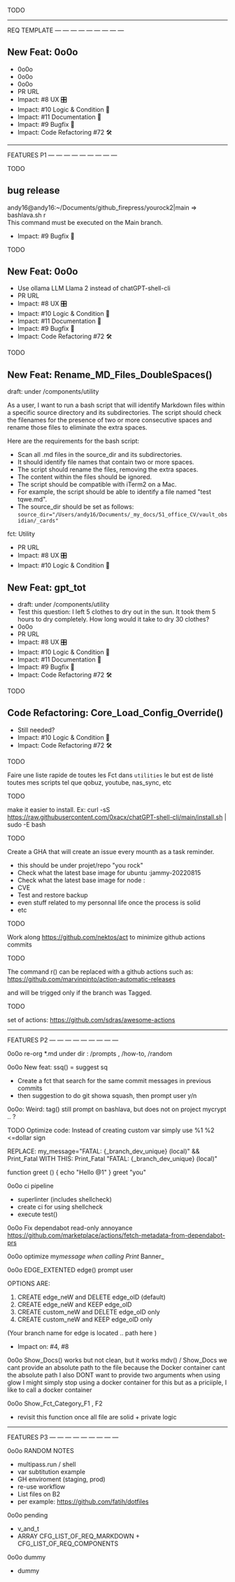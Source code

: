 TODO

---

REQ TEMPLATE — — — — — — — — —

## New Feat: 0o0o

- 0o0o
- 0o0o
- 0o0o
- PR URL
- Impact: #8 UX 🎛️
- Impact: #10 Logic & Condition 🧠
- Impact: #11 Documentation 🧵
- Impact: #9 Bugfix 🐛
- Impact: Code Refactoring #72 🛠️

---

FEATURES P1 — — — — — — — — —

TODO

## bug release

andy16@andy16:~/Documents/github_firepress/yourock2|main ⇒ bashlava.sh r  
This command must be executed on the Main branch.

- Impact: #9 Bugfix 🐛

TODO

## New Feat: 0o0o

- Use ollama LLM Llama 2 instead of chatGPT-shell-cli
- PR URL
- Impact: #8 UX 🎛️
- Impact: #10 Logic & Condition 🧠
- Impact: #11 Documentation 🧵
- Impact: #9 Bugfix 🐛
- Impact: Code Refactoring #72 🛠️

TODO

## New Feat: Rename_MD_Files_DoubleSpaces()

draft: under /components/utility

As a user, I want to run a bash script that will identify Markdown files within a specific source directory and its subdirectories. The script should check the filenames for the presence of two or more consecutive spaces and rename those files to eliminate the extra spaces.

Here are the requirements for the bash script:

- Scan all .md files in the source_dir and its subdirectories.
- It should identify file names that contain two or more spaces.
- The script should rename the files, removing the extra spaces.
- The content within the files should be ignored.
- The script should be compatible with iTerm2 on a Mac.
- For example, the script should be able to identify a file named "test tqwe.md".
- The source_dir should be set as follows: `source_dir="/Users/andy16/Documents/_my_docs/51_office_CV/vault_obsidian/_cards"`

fct: Utility

- PR URL
- Impact: #8 UX 🎛️
- Impact: #10 Logic & Condition 🧠

## New Feat: gpt_tot

- draft: under /components/utility
- Test this question: I left 5 clothes to dry out in the sun. It took them 5 hours to dry completely. How long would it take to dry 30 clothes?
- 0o0o
- PR URL
- Impact: #8 UX 🎛️
- Impact: #10 Logic & Condition 🧠
- Impact: #11 Documentation 🧵
- Impact: #9 Bugfix 🐛
- Impact: Code Refactoring #72 🛠️

TODO

## Code Refactoring: Core_Load_Config_Override()

- Still needed?
- Impact: #10 Logic & Condition 🧠
- Impact: Code Refactoring #72 🛠️

TODO

Faire une liste rapide de toutes les Fct dans `utilities`
le but est de listé toutes mes scripts tel que qobuz, youtube, nas_sync, etc

TODO

make it easier to install.
Ex: curl -sS https://raw.githubusercontent.com/0xacx/chatGPT-shell-cli/main/install.sh | sudo -E bash

TODO

Create a GHA that will create an issue every mounth as a task reminder.

- this should be under projet/repo "you rock"
- Check what the latest base image for ubuntu :jammy-20220815
- Check what the latest base image for node :
- CVE
- Test and restore backup
- even stuff related to my personnal life once the process is solid
- etc

TODO

Work along https://github.com/nektos/act to minimize github actions commits

TODO

The command r() can be replaced with a github actions such as:
https://github.com/marvinpinto/action-automatic-releases

and will be trigged only if the branch was Tagged.

TODO

set of actions: https://github.com/sdras/awesome-actions

---

FEATURES P2 — — — — — — — — —

0o0o
re-org \*.md under dir : /prompts , /how-to, /random

0o0o
New feat: ssq() = suggest sq

- Create a fct that search for the same commit messages in previous commits
- then suggestion to do git showa squash, then prompt user y/n

0o0o:
Weird: tag() still prompt on bashlava, but does not on project mycrypt .. ?

TODO
Optimize code: Instead of creating custom var simply use %1 %2 <=dollar sign

REPLACE:
my_message="FATAL: {\_branch_dev_unique} (local)" && Print_Fatal
WITH THIS:
Print_Fatal "FATAL: {\_branch_dev_unique} (local)"

function greet () {
echo "Hello @1"
}
greet "you"

0o0o ci pipeline

- superlinter (includes shellcheck)
- create ci for using shellcheck
- execute test()

0o0o
Fix dependabot read-only annoyance
https://github.com/marketplace/actions/fetch-metadata-from-dependabot-prs

0o0o
optimize my*message when calling
Print*
Banner\_

0o0o EDGE_EXTENTED
edge() prompt user

OPTIONS ARE:

1. CREATE edge_neW and DELETE edge_olD (default)
2. CREATE edge_neW and KEEP edge_olD
3. CREATE custom_neW and DELETE edge_olD only
4. CREATE custom_neW and KEEP edge_olD only

(Your branch name for edge is located .. path here )

- Impact on: #4, #8

0o0o Show_Docs()
works but not clean, but it works mdv() / Show_Docs
we cant provide an absolute path to the file because the Docker container cant the absolute path
I also DONT want to provide two arguments when using glow
I might simply stop using a docker container for this
but as a priciiple, I like to call a docker container

0o0o Show_Fct_Category_F1 , F2

- revisit this function once all file are solid + private logic

---

FEATURES P3 — — — — — — — — —

0o0o RANDOM NOTES

- multipass.run / shell
- var subtitution example
- GH enviroment (staging, prod)
- re-use workflow
- List files on B2
- per example: https://github.com/fatih/dotfiles

0o0o pending

- v_and_t
- ARRAY CFG_LIST_OF_REQ_MARKDOWN + CFG_LIST_OF_REQ_COMPONENTS

0o0o dummy

- dummy
